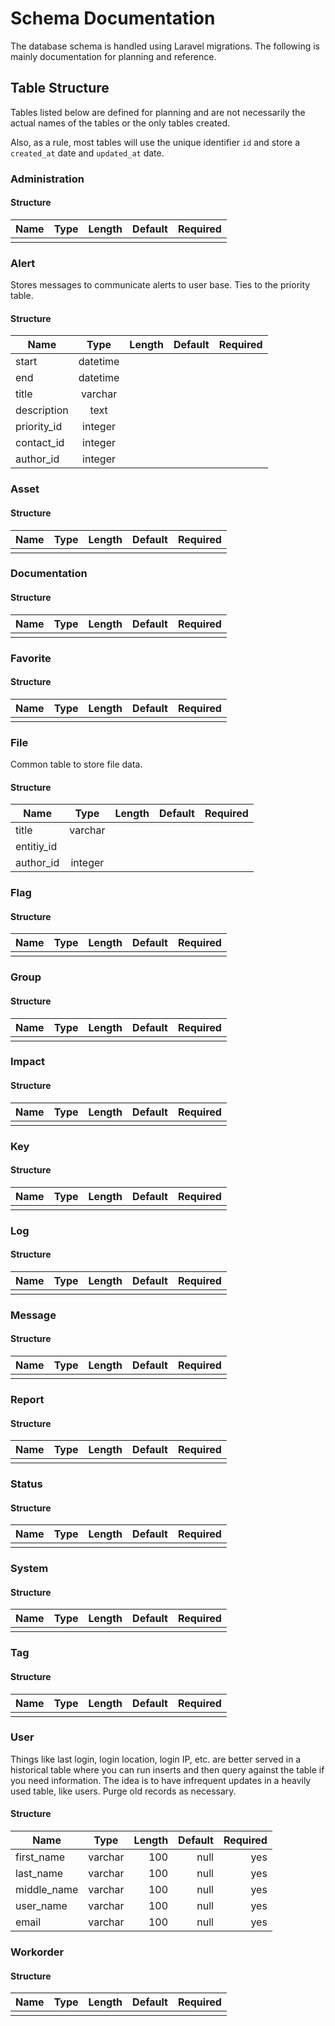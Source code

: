 # Schema Documentation

The database schema is handled using Laravel migrations.  The following is mainly documentation for planning and reference.

## Table Structure
Tables listed below are defined for planning and are not necessarily the actual names of the tables or the only tables created.

Also, as a rule, most tables will use the unique identifier `id` and store a `created_at` date and `updated_at` date.

### Administration

#### Structure

| Name          | Type          | Length   | Default  | Required |
| ------------- |:-------------:| --------:| --------:| --------:|
|               |               |          |          |          |

### Alert
Stores messages to communicate alerts to user base.  Ties to the priority table.

#### Structure

| Name          | Type          | Length   | Default  | Required |
| ------------- |:-------------:| --------:| --------:| --------:|
| start         | datetime      |          |          |          |
| end           | datetime      |          |          |          |
| title         | varchar       |          |          |          |
| description   | text          |          |          |          |
| priority_id   | integer       |          |          |          |
| contact_id    | integer       |          |          |          |
| author_id     | integer       |          |          |          |

### Asset

#### Structure

| Name          | Type          | Length   | Default  | Required |
| ------------- |:-------------:| --------:| --------:| --------:|
|               |               |          |          |          |

### Documentation

#### Structure

| Name          | Type          | Length   | Default  | Required |
| ------------- |:-------------:| --------:| --------:| --------:|
|               |               |          |          |          |

### Favorite

#### Structure

| Name          | Type          | Length   | Default  | Required |
| ------------- |:-------------:| --------:| --------:| --------:|
|               |               |          |          |          |

### File
Common table to store file data.

#### Structure

| Name          | Type          | Length   | Default  | Required |
| ------------- |:-------------:| --------:| --------:| --------:|
| title         | varchar       |          |          |          |
| entitiy_id    |               |          |          |          |
| author_id     | integer       |          |          |          |

### Flag

#### Structure

| Name          | Type          | Length   | Default  | Required |
| ------------- |:-------------:| --------:| --------:| --------:|
|               |               |          |          |          |

### Group

#### Structure

| Name          | Type          | Length   | Default  | Required |
| ------------- |:-------------:| --------:| --------:| --------:|
|               |               |          |          |          |

### Impact

#### Structure

| Name          | Type          | Length   | Default  | Required |
| ------------- |:-------------:| --------:| --------:| --------:|
|               |               |          |          |          |

### Key

#### Structure

| Name          | Type          | Length   | Default  | Required |
| ------------- |:-------------:| --------:| --------:| --------:|
|               |               |          |          |          |

### Log

#### Structure

| Name          | Type          | Length   | Default  | Required |
| ------------- |:-------------:| --------:| --------:| --------:|
|               |               |          |          |          |

### Message

#### Structure

| Name          | Type          | Length   | Default  | Required |
| ------------- |:-------------:| --------:| --------:| --------:|
|               |               |          |          |          |

### Report

#### Structure

| Name          | Type          | Length   | Default  | Required |
| ------------- |:-------------:| --------:| --------:| --------:|
|               |               |          |          |          |

### Status

#### Structure

| Name          | Type          | Length   | Default  | Required |
| ------------- |:-------------:| --------:| --------:| --------:|
|               |               |          |          |          |

### System

#### Structure

| Name          | Type          | Length   | Default  | Required |
| ------------- |:-------------:| --------:| --------:| --------:|
|               |               |          |          |          |

### Tag

#### Structure

| Name          | Type          | Length   | Default  | Required |
| ------------- |:-------------:| --------:| --------:| --------:|
|               |               |          |          |          |

### User
Things like last login, login location, login IP, etc. are better served in a historical table where you can run inserts and then query against the table if you need information. The idea is to have infrequent updates in a heavily used table, like users. Purge old records as necessary.

#### Structure

| Name          | Type          | Length   | Default  | Required |
| ------------- |:-------------:| --------:| --------:| --------:|
| first_name    | varchar       | 100      | null     | yes      |
| last_name     | varchar       | 100      | null     | yes      |
| middle_name   | varchar       | 100      | null     | yes      |
| user_name     | varchar       | 100      | null     | yes      |
| email         | varchar       | 100      | null     | yes      |

### Workorder

#### Structure

| Name          | Type          | Length   | Default  | Required |
| ------------- |:-------------:| --------:| --------:| --------:|
|               |               |          |          |          |
